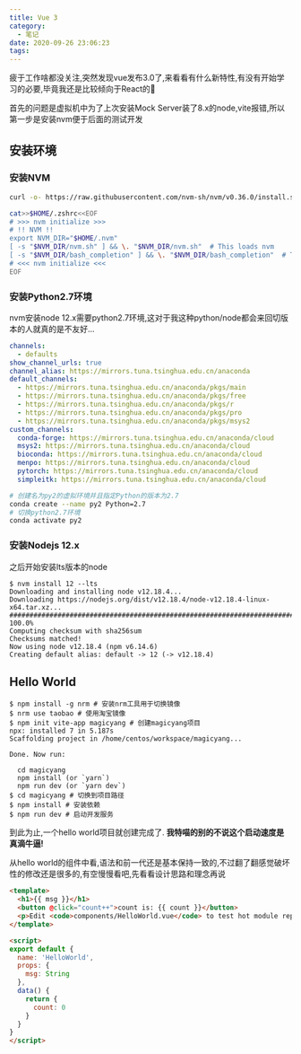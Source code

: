 ```yaml
---
title: Vue 3
category:
  - 笔记
date: 2020-09-26 23:06:23
tags:
---
```



疲于工作啥都没关注,突然发现vue发布3.0了,来看看有什么新特性,有没有开始学习的必要,毕竟我还是比较倾向于React的🐶

<!-- more -->

首先的问题是虚拟机中为了上次安装Mock Server装了8.x的node,vite报错,所以第一步是安装nvm便于后面的测试开发

## 安装环境

### 安装NVM

```sh 下载并安装 https://github.com/nvm-sh/nvm nvm-sh/nvm
curl -o- https://raw.githubusercontent.com/nvm-sh/nvm/v0.36.0/install.sh | bash
```

```zsh 配置zsh环境变量
cat>>$HOME/.zshrc<<EOF
# >>> nvm initialize >>>
# !! NVM !!
export NVM_DIR="$HOME/.nvm"
[ -s "$NVM_DIR/nvm.sh" ] && \. "$NVM_DIR/nvm.sh"  # This loads nvm
[ -s "$NVM_DIR/bash_completion" ] && \. "$NVM_DIR/bash_completion"  # This loads nvm bash_completion
# <<< nvm initialize <<<
EOF
```

### 安装Python2.7环境

nvm安装node 12.x需要python2.7环境,这对于我这种python/node都会来回切版本的人就真的是不友好...

```yaml .condarc https://mirrors.tuna.tsinghua.edu.cn/help/anaconda/ 配置清华源
channels:
  - defaults
show_channel_urls: true
channel_alias: https://mirrors.tuna.tsinghua.edu.cn/anaconda
default_channels:
  - https://mirrors.tuna.tsinghua.edu.cn/anaconda/pkgs/main
  - https://mirrors.tuna.tsinghua.edu.cn/anaconda/pkgs/free
  - https://mirrors.tuna.tsinghua.edu.cn/anaconda/pkgs/r
  - https://mirrors.tuna.tsinghua.edu.cn/anaconda/pkgs/pro
  - https://mirrors.tuna.tsinghua.edu.cn/anaconda/pkgs/msys2
custom_channels:
  conda-forge: https://mirrors.tuna.tsinghua.edu.cn/anaconda/cloud
  msys2: https://mirrors.tuna.tsinghua.edu.cn/anaconda/cloud
  bioconda: https://mirrors.tuna.tsinghua.edu.cn/anaconda/cloud
  menpo: https://mirrors.tuna.tsinghua.edu.cn/anaconda/cloud
  pytorch: https://mirrors.tuna.tsinghua.edu.cn/anaconda/cloud
  simpleitk: https://mirrors.tuna.tsinghua.edu.cn/anaconda/cloud
```

```zsh 创建python2.7环境并切换
# 创建名为py2的虚拟环境并且指定Python的版本为2.7
conda create --name py2 Python=2.7
# 切换python2.7环境
conda activate py2
```

### 安装Nodejs 12.x

之后开始安装lts版本的node

```shell
$ nvm install 12 --lts
Downloading and installing node v12.18.4...
Downloading https://nodejs.org/dist/v12.18.4/node-v12.18.4-linux-x64.tar.xz...
############################################################################################################################################################### 100.0%
Computing checksum with sha256sum
Checksums matched!
Now using node v12.18.4 (npm v6.14.6)
Creating default alias: default -> 12 (-> v12.18.4)
```

## Hello World

```shell 通过vite工具创建项目 https://vue3js.cn/docs/zh/guide/installation.html#vite vue3js.cn
$ npm install -g nrm # 安装nrm工具用于切换镜像
$ nrm use taobao # 使用淘宝镜像
$ npm init vite-app magicyang # 创建magicyang项目
npx: installed 7 in 5.187s
Scaffolding project in /home/centos/workspace/magicyang...

Done. Now run:

  cd magicyang
  npm install (or `yarn`)
  npm run dev (or `yarn dev`)
$ cd magicyang # 切换到项目路径
$ npm install # 安装依赖
$ npm run dev # 启动开发服务
```

到此为止,一个hello world项目就创建完成了.
**我特喵的别的不说这个启动速度是真滴牛逼!**

从hello world的组件中看,语法和前一代还是基本保持一致的,不过翻了翻感觉破坏性的修改还是很多的,有空慢慢看吧,先看看设计思路和理念再说

```html
<template>
  <h1>{{ msg }}</h1>
  <button @click="count++">count is: {{ count }}</button>
  <p>Edit <code>components/HelloWorld.vue</code> to test hot module replacement.</p>
</template>

<script>
export default {
  name: 'HelloWorld',
  props: {
    msg: String
  },
  data() {
    return {
      count: 0
    }
  }
}
</script>
```
